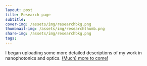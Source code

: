 ```yaml
---
layout: post
title: Research page
subtitle: 
cover-img: /assets/img/researchbkg.png
thumbnail-img: /assets/img/researchthumb.png
share-img: /assets/img/researchbkg.png
tags: 
---
```


I began uploading some more detailed descriptions of my work in nanophotonics and optics. [(Much) more to come!](/research/)
